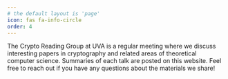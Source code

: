 ```yaml
---
# the default layout is 'page'
icon: fas fa-info-circle
order: 4
---
```


The Crypto Reading Group at UVA is a regular meeting where we discuss interesting papers in cryptography and related areas of theoretical computer science. Summaries of each talk are posted on this website. Feel free to reach out if you have any questions about the materials we share!
